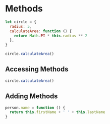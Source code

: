 # Methods

```js
let circle = {
  radius: 5,
  calculateArea: function () {
    return Math.PI * this.radius ** 2
  },
}

circle.calculateArea()
```

## Accessing Methods

```js
circle.calculateArea()
```

## Adding Methods

```js
person.name = function () {
  return this.firstName + ' ' + this.lastName
}
```
